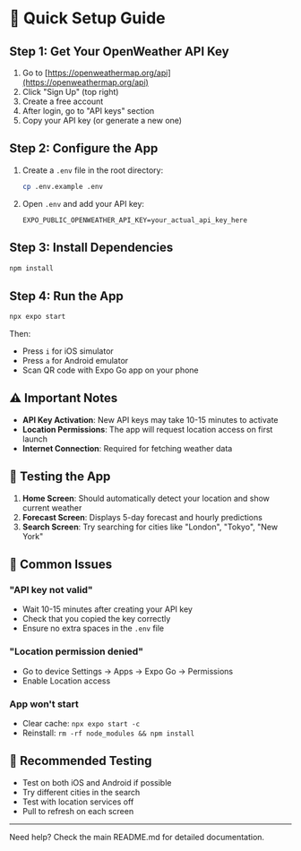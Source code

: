 # 🚀 Quick Setup Guide

## Step 1: Get Your OpenWeather API Key

1. Go to [https://openweathermap.org/api](https://openweathermap.org/api)
2. Click "Sign Up" (top right)
3. Create a free account
4. After login, go to "API keys" section
5. Copy your API key (or generate a new one)

## Step 2: Configure the App

1. Create a `.env` file in the root directory:
   ```bash
   cp .env.example .env
   ```

2. Open `.env` and add your API key:
   ```
   EXPO_PUBLIC_OPENWEATHER_API_KEY=your_actual_api_key_here
   ```

## Step 3: Install Dependencies

```bash
npm install
```

## Step 4: Run the App

```bash
npx expo start
```

Then:
- Press `i` for iOS simulator
- Press `a` for Android emulator  
- Scan QR code with Expo Go app on your phone

## ⚠️ Important Notes

- **API Key Activation**: New API keys may take 10-15 minutes to activate
- **Location Permissions**: The app will request location access on first launch
- **Internet Connection**: Required for fetching weather data

## 🎯 Testing the App

1. **Home Screen**: Should automatically detect your location and show current weather
2. **Forecast Screen**: Displays 5-day forecast and hourly predictions
3. **Search Screen**: Try searching for cities like "London", "Tokyo", "New York"

## 🐛 Common Issues

### "API key not valid"
- Wait 10-15 minutes after creating your API key
- Check that you copied the key correctly
- Ensure no extra spaces in the `.env` file

### "Location permission denied"
- Go to device Settings → Apps → Expo Go → Permissions
- Enable Location access

### App won't start
- Clear cache: `npx expo start -c`
- Reinstall: `rm -rf node_modules && npm install`

## 📱 Recommended Testing

- Test on both iOS and Android if possible
- Try different cities in the search
- Test with location services off
- Pull to refresh on each screen

---

Need help? Check the main README.md for detailed documentation.
